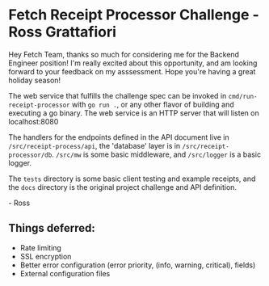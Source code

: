 # Fetch Receipt Processor Challenge - Ross Grattafiori

Hey Fetch Team, thanks so much for considering me for the Backend Engineer position! I'm really excited about this opportunity, and am looking forward to your feedback on my asssessment. Hope you're having a great holiday season!

The web service that fulfills the challenge spec can be invoked in `cmd/run-receipt-processor` with `go run .`, or any other flavor of building and executing a go binary. The web service is an HTTP server that will listen on localhost:8080

The handlers for the endpoints defined in the API document live in `/src/receipt-process/api`, the 'database' layer is in `/src/receipt-processor/db`. `/src/mw` is some basic middleware, and `/src/logger` is a basic logger.

The `tests` directory is some basic client testing and example receipts, and the `docs` directory is the original project challenge and API definition.

\- Ross

## Things deferred:
* Rate limiting
* SSL encryption
* Better error configuration (error priority, (info, warning, critical), fields)
* External configuration files
